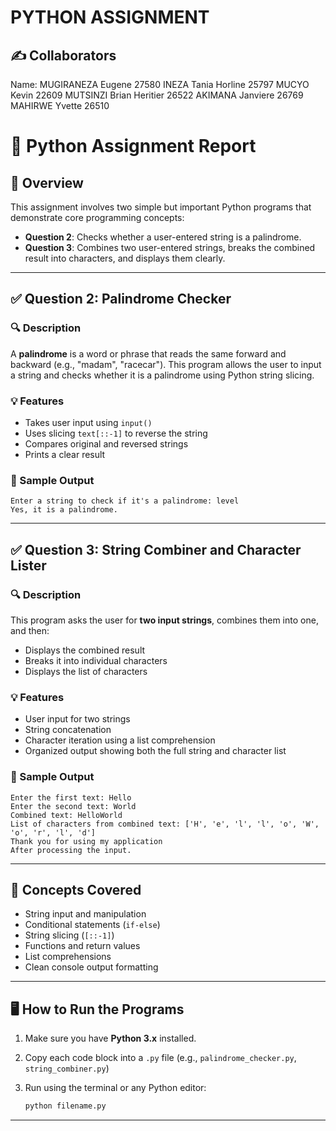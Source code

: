 # PYTHON ASSIGNMENT
## ✍️ Collaborators
Name:
MUGIRANEZA Eugene  27580
INEZA Tania Horline 25797
MUCYO Kevin 22609
MUTSINZI Brian Heritier 26522
AKIMANA Janviere 26769
MAHIRWE Yvette 26510


# 🐍 Python Assignment Report

## 📄 Overview

This assignment involves two simple but important Python programs that demonstrate core programming concepts:

* **Question 2**: Checks whether a user-entered string is a palindrome.
* **Question 3**: Combines two user-entered strings, breaks the combined result into characters, and displays them clearly.

---

## ✅ Question 2: Palindrome Checker

### 🔍 Description

A **palindrome** is a word or phrase that reads the same forward and backward (e.g., "madam", "racecar"). This program allows the user to input a string and checks whether it is a palindrome using Python string slicing.

### 💡 Features

* Takes user input using `input()`
* Uses slicing `text[::-1]` to reverse the string
* Compares original and reversed strings
* Prints a clear result

### 🧾 Sample Output

```
Enter a string to check if it's a palindrome: level
Yes, it is a palindrome.
```

---

## ✅ Question 3: String Combiner and Character Lister

### 🔍 Description

This program asks the user for **two input strings**, combines them into one, and then:

* Displays the combined result
* Breaks it into individual characters
* Displays the list of characters

### 💡 Features

* User input for two strings
* String concatenation
* Character iteration using a list comprehension
* Organized output showing both the full string and character list

### 🧾 Sample Output

```
Enter the first text: Hello
Enter the second text: World
Combined text: HelloWorld
List of characters from combined text: ['H', 'e', 'l', 'l', 'o', 'W', 'o', 'r', 'l', 'd']
Thank you for using my application 
After processing the input.
```

---

## 🧠 Concepts Covered

* String input and manipulation
* Conditional statements (`if-else`)
* String slicing (`[::-1]`)
* Functions and return values
* List comprehensions
* Clean console output formatting

---

## 🖥️ How to Run the Programs

1. Make sure you have **Python 3.x** installed.
2. Copy each code block into a `.py` file (e.g., `palindrome_checker.py`, `string_combiner.py`)
3. Run using the terminal or any Python editor:

   ```bash
   python filename.py
   ```



---



